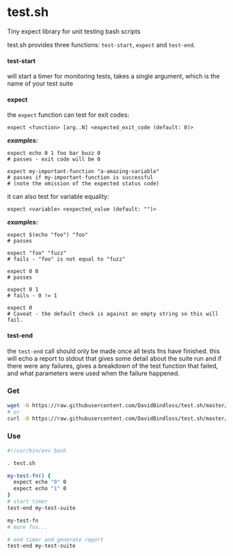 # test.sh
Tiny expect library for unit testing bash scripts

test.sh provides three functions: `test-start`, `expect` and `test-end`.

#### test-start
will start a timer for monitoring tests, takes a single argument, which is the name of your test suite

#### expect

the `expect` function can test for exit codes:

`expect <function> [arg..N] <expected_exit_code (default: 0)>`

_**examples:**_
```
expect echo 0 1 foo bar buzz 0
# passes - exit code will be 0

expect my-important-function "a-amazing-variable"
# passes if my-important-function is successful 
# (note the omission of the expected status code)
```

it can also test for variable equality:

`expect <variable> <expected_value (default: "")>`

_**examples:**_

```
expect $(echo "foo") "foo"
# passes

expect "foo" "fuzz"
# fails - "foo" is not equal to "fuzz"

expect 0 0
# passes

expect 0 1
# fails - 0 != 1

expect 0
# Caveat - the default check is against an empty string so this will fail.
```

#### test-end

the `test-end` call should only be made once all tests fns have finished. 
this will echo a report to stdout that gives some detail about the suite run
and if there were any failures, gives a breakdown of the test function that
failed, and what parameters were used when the failure happened.

### Get
```bash
wget -N https://raw.githubusercontent.com/DavidBindloss/test.sh/master/test.sh
# or
curl -O https://raw.githubusercontent.com/DavidBindloss/test.sh/master/test.sh
```

### Use
```bash
#!/usr/bin/env bash

. test.sh

my-test-fn() {
  expect echo "0" 0
  expect echo "1" 0
}
# start timer
test-end my-test-suite

my-test-fn
# more fns...

# end timer and generate report
test-end my-test-suite

```

